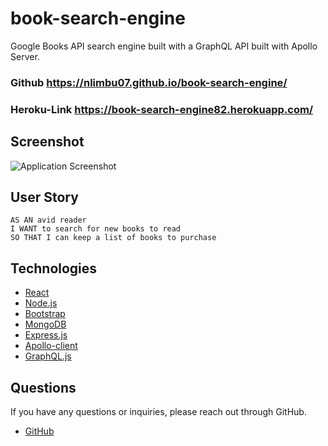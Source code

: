 # book-search-engine
Google Books API search engine built with a GraphQL API built with Apollo Server.

### Github https://nlimbu07.github.io/book-search-engine/ 
### Heroku-Link https://book-search-engine82.herokuapp.com/
## Screenshot
![Application Screenshot](./client/src/image/image.png)

## User Story
```
AS AN avid reader
I WANT to search for new books to read
SO THAT I can keep a list of books to purchase
```

## Technologies
- [React](https://reactjs.org/)
- [Node.js](https://nodejs.org/en/)
- [Bootstrap](https://getbootstrap.com/)
- [MongoDB](https://www.mongodb.com/)
- [Express.js](https://www.npmjs.com/package/express)
- [Apollo-client](https://www.npmjs.com/package/apollo-client)
- [GraphQL.js](https://www.npmjs.com/package/graphql)

## Questions

If you have any questions or inquiries, please reach out through GitHub.

- [GitHub](https://github.com/nlimbu07)